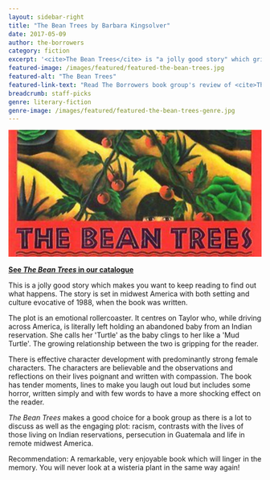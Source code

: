 ```yaml
---
layout: sidebar-right
title: "The Bean Trees by Barbara Kingsolver"
date: 2017-05-09
author: the-borrowers
category: fiction
excerpt: '<cite>The Bean Trees</cite> is "a jolly good story" which gripped The Borrowers book group.'
featured-image: /images/featured/featured-the-bean-trees.jpg
featured-alt: "The Bean Trees"
featured-link-text: "Read The Borrowers book group's review of <cite>The Bean Trees</cite>"
breadcrumb: staff-picks
genre: literary-fiction
genre-image: /images/featured/featured-the-bean-trees-genre.jpg
---
```


![The Bean Trees](/images/featured/featured-the-bean-trees.jpg)

**[See <cite>The Bean Trees</cite> in our catalogue](https://suffolk.spydus.co.uk/cgi-bin/spydus.exe/ENQ/OPAC/BIBENQ?BRN=10835)**

This is a jolly good story which makes you want to keep reading to find out what happens. The story is set in midwest America with both setting and culture evocative of 1988, when the book was written.

The plot is an emotional rollercoaster. It centres on Taylor who, while driving across America, is literally left holding an abandoned baby from an Indian reservation. She calls her 'Turtle' as the baby clings to her like a 'Mud Turtle'. The growing relationship between the two is gripping for the reader.

There is effective character development with predominantly strong female characters. The characters are believable and the observations and reflections on their lives poignant and written with compassion. The book has tender moments, lines to make you laugh out loud but includes some horror, written simply and with few words to have a more shocking effect on the reader.

<cite>The Bean Trees</cite> makes a good choice for a book group as there is a lot to discuss as well as the engaging plot: racism, contrasts with the lives of those living on Indian reservations, persecution in Guatemala and life in remote midwest America.

Recommendation: A remarkable, very enjoyable book which will linger in the memory. You will never look at a wisteria plant in the same way again!
